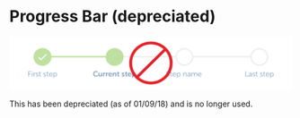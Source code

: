 # Progress Bar \(depreciated\)

![](../.gitbook/assets/progress-bar.png)

This has been depreciated \(as of 01/09/18\) and is no longer used.

